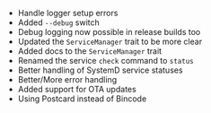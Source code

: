 - Handle logger setup errors
- Added `--debug` switch
- Debug logging now possible in release builds too
- Updated the `ServiceManager` trait to be more clear
- Added docs to the `ServiceManager` trait
- Renamed the service `check` command to `status`
- Better handling of SystemD service statuses
- Better/More error handling
- Added support for OTA updates
- Using Postcard instead of Bincode